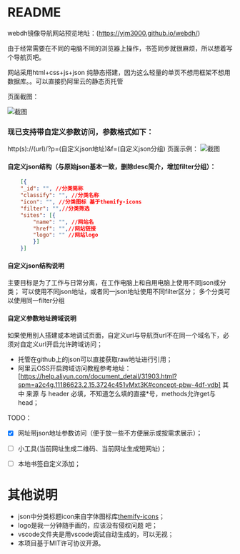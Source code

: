 # README

webdh镜像导航网站预览地址：(https://yjm3000.github.io/webdh/)

由于经常需要在不同的电脑不同的浏览器上操作，书签同步就很麻烦，所以想着写个导航页吧。

网站采用html+css+js+json 纯静态搭建，因为这么轻量的单页不想用框架不想用数据库。。可以直接扔阿里云的静态页托管


页面截图：

![截图](/screenshot/01.png)

### 现已支持带自定义参数访问，参数格式如下：
http(s)://(url)/?p=(自定义json地址)&f=(自定义json分组)
页面示例：
![截图](/screenshot/02.png)

#### 自定义json结构（与原始json基本一致，删除desc简介，增加filter分组）：
```json
    [{
    "_id": "", //分类简称
	"classify": "", //分类名称
    "icon": "", //分类图标 基于themify-icons
    "filter": "",//分类筛选
	"sites": [{
		"name": "", //网站名
		"href": "",//网站链接
		"logo": "" //网站logo
        }]
    }]
```
#### 自定义json结构说明
主要目标是为了工作与日常分离，在工作电脑上和自用电脑上使用不同json或分类；
可以使用不同json地址，或者同一json地址使用不同filter区分；
多个分类可以使用同一filter分组

#### 自定义参数地址跨域说明
如果使用别人搭建或本地调试页面，自定义url与导航页url不在同一个域名下，必须对自定义url开启允许跨域访问；
- 托管在github上的json可以直接获取raw地址进行引用；
- 阿里云OSS开启跨域访问教程参考地址：
[https://help.aliyun.com/document_detail/31903.html?spm=a2c4g.11186623.2.15.3724c451vMxt3K#concept-pbw-4df-vdb]
其中 来源 与 header 必填，不知道怎么填的直接*号，methods允许get与head；


TODO：
- [x] 网址带json地址参数访问（便于放一些不方便展示或按需求展示）；

- [ ] 小工具(当前网址生成二维码、当前网址生成短网址)；

- [ ] 本地书签自定义添加；



# 其他说明 

- json中分类标题icon来自字体图标库[themify-icons](https://themify.me/themify-icons)；
- logo是我一分钟随手画的，应该没有侵权问题  吧；
- vscode文件夹是用vscode调试自动生成的，可以无视；
- 本项目基于MIT许可协议开源。
